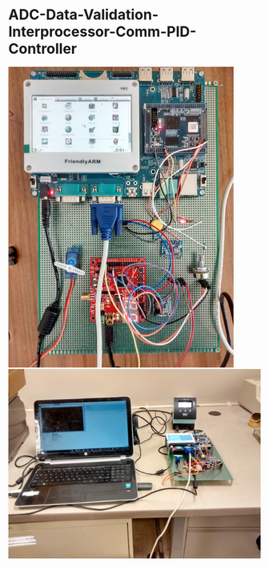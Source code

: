 # ADC-Data-Validation-Interprocessor-Comm-PID-Controller
![alt text](images/friendlyarm_circuit_board.png)
![alt text](images/setup.png)